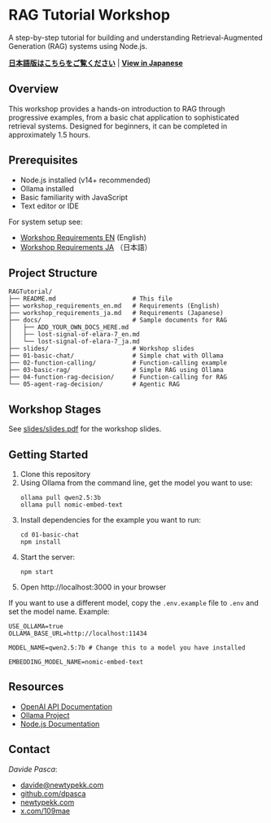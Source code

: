 # RAG Tutorial Workshop

A step-by-step tutorial for building and understanding Retrieval-Augmented Generation (RAG) systems using Node.js.

**[日本語版はこちらをご覧ください](README_ja.md)** | **[View in Japanese](README_ja.md)**

## Overview

This workshop provides a hands-on introduction to RAG through progressive examples, from a basic chat application to sophisticated retrieval systems. Designed for beginners, it can be completed in approximately 1.5 hours.

## Prerequisites

- Node.js installed (v14+ recommended)
- Ollama installed
- Basic familiarity with JavaScript
- Text editor or IDE

For system setup see:
- [Workshop Requirements EN](workshop_requirements_rag_en.txt) (English)
- [Workshop Requirements JA](workshop_requirements_rag_ja.txt) （日本語）

## Project Structure

```
RAGTutorial/
├── README.md                     # This file
├── workshop_requirements_en.md   # Requirements (English)
├── workshop_requirements_ja.md   # Requirements (Japanese)
├── docs/                         # Sample documents for RAG
│   ├── ADD_YOUR_OWN_DOCS_HERE.md
│   ├── lost-signal-of-elara-7_en.md
│   └── lost-signal-of-elara-7_ja.md
├── slides/                       # Workshop slides
├── 01-basic-chat/                # Simple chat with Ollama
├── 02-function-calling/          # Function-calling example
├── 03-basic-rag/                 # Simple RAG using Ollama
├── 04-function-rag-decision/     # Function-calling for RAG
└── 05-agent-rag-decision/        # Agentic RAG
```

## Workshop Stages

See [slides/slides.pdf](slides/slides.pdf) for the workshop slides.

## Getting Started

1. Clone this repository
2. Using Ollama from the command line, get the model you want to use:
   ```
   ollama pull qwen2.5:3b
   ollama pull nomic-embed-text
   ```
3. Install dependencies for the example you want to run:
   ```
   cd 01-basic-chat
   npm install
   ```
4. Start the server:
   ```
   npm start
   ```
5. Open http://localhost:3000 in your browser

If you want to use a different model, copy the `.env.example` file to `.env` and set the model name. Example:

```
USE_OLLAMA=true
OLLAMA_BASE_URL=http://localhost:11434

MODEL_NAME=qwen2.5:7b # Change this to a model you have installed

EMBEDDING_MODEL_NAME=nomic-embed-text
```

## Resources

- [OpenAI API Documentation](https://platform.openai.com/docs/)
- [Ollama Project](https://ollama.ai/)
- [Node.js Documentation](https://nodejs.org/en/docs/)


## Contact

*Davide Pasca*:
- [davide@newtypekk.com](mailto:davide@newtypekk.com)
- [github.com/dpasca](https://github.com/dpasca)
- [newtypekk.com](https://newtypekk.com)
- [x.com/109mae](https://x.com/109mae)